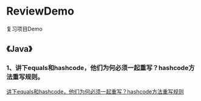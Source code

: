 # ReviewDemo

复习项目Demo

## **《Java》**

### 1、讲下equals和hashcode，他们为何必须一起重写？hashcode方法重写规则。

[讲下equals和hashcode，他们为何必须一起重写？hashcode方法重写规则]("ReviewDemo/MD/讲下equals和hashcode，他们为何必须一起重写？hashcode方法重写规则。.md")

